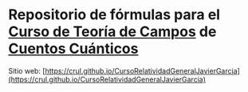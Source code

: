 # Repositorio de fórmulas para el [Curso de Teoría de Campos](https://www.youtube.com/playlist?list=PLAnA8FVrBl8DF03y6o-AIYPLK12F1IA25) de [Cuentos Cuánticos](https://www.youtube.com/user/jamesjamesbondbond)

Sitio web: [https://crul.github.io/CursoRelatividadGeneralJavierGarcia](https://crul.github.io/CursoRelatividadGeneralJavierGarcia)
